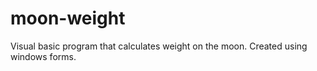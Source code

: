 # moon-weight
Visual basic program that calculates weight on the moon.  Created using windows forms.

